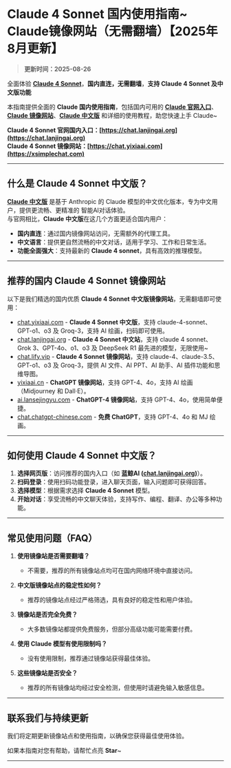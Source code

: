 # Claude 4 Sonnet 国内使用指南~  Claude镜像网站（无需翻墙）【2025年8月更新】

> **更新时间：2025-08-26**                   

全面体验 [**Claude 4 Sonnet**](https://chat.lanjingai.org)，**国内直连，无需翻墙**，**支持 Claude 4 Sonnet 及中文版功能**   

本指南提供全面的 **Claude 国内使用指南**，包括国内可用的 [**Claude 官网入口**](https://chat.lanjingai.org)、[**Claude 镜像网站**](https://xsimplechat.com)、[**Claude 中文版**](https://chat.lanjingai.org) 和详细的使用教程，助您快速上手 Claude~

**Claude 4 Sonnet 官网国内入口：[https://chat.lanjingai.org](https://chat.lanjingai.org)**   
**Claude 4 Sonnet 镜像网站：[https://chat.yixiaai.com](https://xsimplechat.com)**

---

## 什么是 Claude 4 Sonnet 中文版？
[**Claude 中文版**](https://chat.lanjingai.org) 是基于 Anthropic 的 Claude 模型的中文优化版本，专为中文用户，提供更流畅、更精准的 智能AI对话体验。   
与官网相比，**Claude 中文版**在这几个方面更适合国内用户：

- **国内直连**：通过国内镜像网站访问，无需额外的代理工具。
- **中文语言**：提供更自然流畅的中文对话，适用于学习、工作和日常生活。
- **功能全面强大**：支持最新的 **Claude 4 sonnet**，具有高效的推理模型。

---

## 推荐的国内 Claude 4 Sonnet 镜像网站
以下是我们精选的国内优质 **Claude 4 Sonnet 中文版镜像网站**，无需翻墙即可使用：

- [chat.yixiaai.com](https://chat.yixiaai.com/) - **Claude 4 Sonnet 中文版**，支持 claude-4-sonnet、GPT-o1、o3 及 Groq-3，支持 AI 绘画，扫码即可使用。
- [chat.lanjingai.org](https://chat.lanjingai.org/) - **Claude 4 Sonnet 中文站**，支持 claude 4 sonnet、Grok 3、GPT-4o、o1、o3 及 DeepSeek R1 最先进的模型，无限使用~
- [chat.lify.vip](https://xsimplechat.com/) - **Claude 4 Sonnet 镜像网站**，支持 claude-4、claude-3.5、GPT-o1、o3 及 Groq-3，提供 AI 文件、AI PPT、AI 助手、AI 插件功能和思维导图。
- [yixiaai.cn](https://yixiaai.cn/) - **ChatGPT 镜像网站**，支持 GPT-4、4o，支持 AI 绘画（Midjourney 和 Dall·E）。
- [ai.lansejingyu.com](https://ai.lansejingyu.com/) - **ChatGPT-4 镜像网站**，支持 GPT-4、4o，使用简单便捷。
- [chat.chatgpt-chinese.com](https://chat.chatgpt-chinese.com/) - **免费 ChatGPT**，支持 GPT-4、4o 和 MJ 绘画。

---

## 如何使用 Claude 4 Sonnet 中文版？

1. **选择网页版**：访问推荐的国内入口（如 **蓝鲸AI ([chat.lanjingai.org](https://chat.lanjingai.org))**）。
2. **扫码登录**：使用扫码功能登录，进入聊天页面，输入问题即可获得回答。
3. **选择模型**：根据需求选择 **Claude 4 Sonnet** 模型。
4. **开始对话**：享受流畅的中文聊天体验，支持写作、编程、翻译、办公等多种功能。

---

## 常见使用问题（FAQ）

1. **使用镜像站是否需要翻墙？**
   - 不需要，推荐的所有镜像站点均可在国内网络环境中直接访问。

2. **中文版镜像站点的稳定性如何？**
   - 推荐的镜像站点经过严格筛选，具有良好的稳定性和用户体验。

3. **镜像站是否完全免费？**
   - 大多数镜像站都提供免费服务，但部分高级功能可能需要付费。

4. **使用 Claude 模型有使用限制吗？**
   - 没有使用限制，推荐通过镜像站获得最佳体验。

5. **这些镜像站是否安全？**
   - 推荐的所有镜像站均经过安全检测，但使用时请避免输入敏感信息。

---

## 联系我们与持续更新

我们将定期更新镜像站点和使用指南，以确保您获得最佳使用体验。

如果本指南对您有帮助，请帮忙点亮 **Star**~

---
